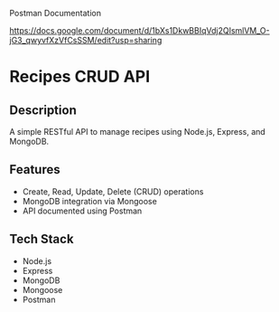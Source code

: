 Postman Documentation

https://docs.google.com/document/d/1bXs1DkwBBIqVdj2QIsmlVM_O-jG3_qwyvfXzVfCsSSM/edit?usp=sharing
# Recipes CRUD API

## Description
A simple RESTful API to manage recipes using Node.js, Express, and MongoDB.

## Features
- Create, Read, Update, Delete (CRUD) operations
- MongoDB integration via Mongoose
- API documented using Postman

## Tech Stack
- Node.js
- Express
- MongoDB
- Mongoose
- Postman




